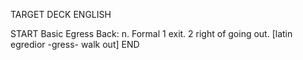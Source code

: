 TARGET DECK
ENGLISH

START
Basic
Egress
Back: n. Formal 1 exit. 2 right of going out. [latin egredior -gress- walk out]
END
